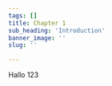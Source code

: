 ```yaml
---
tags: []
title: Chapter 1
sub_heading: 'Introduction'
banner_image: ''
slug: ''

---
```


Hallo 123
